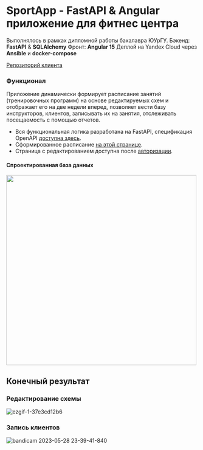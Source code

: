 # SportApp - FastAPI & Angular приложение для фитнес центра
Выполнялось в рамках дипломной работы бакалавра ЮУрГУ.
Бэкенд: **FastAPI** &  **SQLAlchemy**
Фронт: **Angular 15**
Деплой на Yandex Cloud через  **Ansible** и **docker-compose**

[Репозиторий клиента](https://github.com/FrozzWay/sport-app-client)

### Функционал
Приложение динамически формирует расписание занятий (тренировочных программ) на основе редактируемых схем и отображает его на две недели вперед, позволяет вести базу инструкторов, клиентов, записывать их на занятия, отслеживать посещаемость с помощью отчетов.
- Вся функциональная логика разработана на FastAPI, спецификация OpenAPI [доступна здесь](https://okunevad.cloud/docs).
- Сформированное расписание [на этой странице](https://okunevad.cloud/schedule).
- Страница с редактированием доступна после [авторизации](https://okunevad.cloud/login).

#### Спроектированная база данных
<img src= "https://i.imgur.com/QOJuRkR.png"  width="500"/>


## Конечный результат
### Редактирование схемы
![ezgif-1-37e3cd12b6](https://github.com/FrozzWay/sport-app/assets/59840795/c9ed3b58-a23d-462a-acf3-b74363bb9e74)
### Запись клиентов
![bandicam 2023-05-28 23-39-41-840](https://github.com/FrozzWay/sport-app/assets/59840795/ab3e8c05-14f8-4ae9-bfa0-0996fa2ca015)
